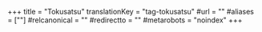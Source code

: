 +++
title = "Tokusatsu"
translationKey = "tag-tokusatsu"
#url = ""
#aliases = [""]
#relcanonical = ""
#redirectto = ""
#metarobots = "noindex"
+++
